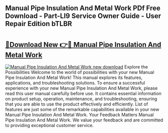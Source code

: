 ## Manual Pipe Insulation And Metal Work PDf Free Download - Part-LI9 Service Owner Guide - User Repair Edition bTLBR

# <h2><a href="http://bc74995.oget.top/?id=Manual+Pipe+Insulation+And+Metal+Work">🔗Download New 👉🔴 Manual Pipe Insulation And Metal Work</a></h2>

[![Manual Pipe Insulation And Metal Work new download](https://i.imgur.com/5g1atiW.png)](http://bc74995.oget.top/?id=Manual+Pipe+Insulation+And+Metal+Work)
Explore the Possibilities Welcome to the world of possibilities with your new Manual Pipe Insulation And Metal Work! This manual explores its features, applications, and troubleshooting solutions. To ensure a successful experience with your new Manual Pipe Insulation And Metal Work, please read this user manual carefully before use. It contains essential information on product setup, operation, maintenance, and troubleshooting, ensuring that you are able to use the product effectively and efficiently. List of features are just some of the remarkable capabilities available in your new Manual Pipe Insulation And Metal Work. Your Feedback Matters Manual Pipe Insulation And Metal Work. We value your feedback and are committed to providing exceptional customer service.
